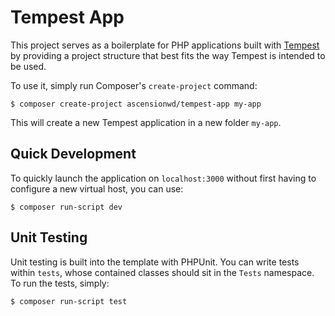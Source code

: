 # Tempest App

This project serves as a boilerplate for PHP applications built with
[Tempest](https://github.com/ascensionwd/tempest) by providing a project
structure that best fits the way Tempest is intended to be used.

To use it, simply run Composer's `create-project` command:

    $ composer create-project ascensionwd/tempest-app my-app

This will create a new Tempest application in a new folder `my-app`.

## Quick Development

To quickly launch the application on `localhost:3000` without first having to
configure a new virtual host, you can use:

    $ composer run-script dev

## Unit Testing

Unit testing is built into the template with PHPUnit. You can write tests within
`tests`, whose contained classes should sit in the `Tests` namespace. To run
the tests, simply:

    $ composer run-script test